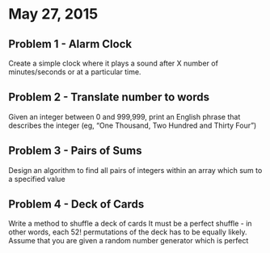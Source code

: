 <h1>May 27, 2015</h1>
<h2>Problem 1 - Alarm Clock</h2>
<p>Create a simple clock where it plays a sound after X number of minutes/seconds or at a particular time.</p>

<h2>Problem 2 - Translate number to words</h2>
<p>Given an integer between 0 and 999,999, print an English phrase that describes the integer (eg, “One Thousand, Two Hundred and Thirty Four”)</p>

<h2>Problem 3 - Pairs of Sums</h2>
<p>Design an algorithm to find all pairs of integers within an array which sum to a specified value</p>

<h2>Problem 4 - Deck of Cards</h2>
<p>Write a method to shuffle a deck of cards It must be a perfect shuffle - in other words, each 52! permutations of the deck has to be equally likely. Assume that you are given a random number generator which is perfect</p>
